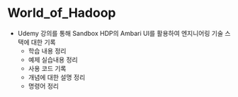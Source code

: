 # World_of_Hadoop
- Udemy 강의를 통해 Sandbox HDP의 Ambari UI를 활용하여 엔지니어링 기술 스택에 대한 기록
    - 학습 내용 정리 
    - 예제 실습내용 정리
    - 사용 코드 기록
    - 개념에 대한 설명 정리
    - 명령어 정리
    